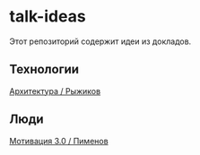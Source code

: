 # talk-ideas

Этот репозиторий содержит идеи из докладов.


## Технологии

[Архитектура / Рыжиков](https://github.com/abtv/talk-ideas/blob/master/ideas/architecture_ryzhikov.txt)


## Люди

[Мотивация 3.0 / Пименов](https://github.com/abtv/talk-ideas/blob/master/ideas/motivation_pimenov.txt)
